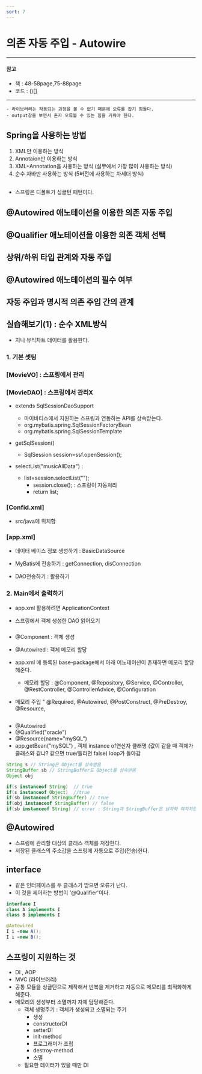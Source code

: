 ```yaml
---
sort: 7
---
```


# 의존 자동 주입 - Autowire

---
#### 참고 
- 책 : 48-58page,75-88page
- 코드 : ()[]
---


```tip
- 라이브러리는 작동되는 과정을 볼 수 없기 때문에 오류를 잡기 힘들다.
- output창을 보면서 혼자 오류볼 수 있는 힘을 키워야 한다. 
  ```


## Spring을 사용하는 방법
1. XML만 이용하는 방식
2. Annotaion만 이용하는 방식
3. XML+Annotation을 사용하는 방식 (실무에서 가장 많이 사용하는 방식)
4. 순수 자바만 사용하는 방식 (5버전에 사용하는 차세대 방식)


## 
- 스프링은 디폴트가 싱글턴 패턴이다.


## @Autowired 애노테이션을 이용한 의존 자동 주입
## @Qualifier 애노테이션을 이용한 의존 객체 선택
## 상위/하위 타입 관계와 자동 주입
## @Autowired 애노테이션의 필수 여부
## 자동 주입과 명시적 의존 주입 간의 관계

## 실습해보기(1) : 순수 XML방식
- 지니 뮤직차트 데이터를 활용한다.


### 1. 기본 셋팅
### [MovieVO] : 스프링에서 관리
### [MovieDAO] : 스프링에서 관리X

- extends SqlSessionDaoSupport
  - 마이바티스에서 지원하는 스프링과 연동하는 API를 상속받는다.
  - org.mybatis.spring.SqlSessionFactoryBean
  - org.mybatis.spring.SqlSessionTemplate
  
- getSqlSession() 
  - SqlSession session=ssf.openSession();
  
- selectList("musicAllData") :
  - list=session.selectList("");
	- session.close();  : 스프링이 자동처리
	- return list;
  
  
### [Confid.xml] 
- src/java에 위치함


### [app.xml]
- 데이터 베이스 정보 생성하기 : BasicDataSource

- MyBatis에 전송하기 : getConnection, disConnection

- DAO전송하기 : 활용하기

### 2. Main에서 출력하기

- app.xml 활용하려면 ApplicationContext

- 스프링에서 객체 생성한 DAO 읽어오기


### 
- @Component : 객체 생성
- @Autowired : 객체 메모리 할당

- app.xml  에 등록된 base-package에서 아래 어노테이션이 존재하면 메모리 할당해준다.
  - 메모리 할당 : @Component, @Repository, @Service, @Controller, @RestController, @ControllerAdvice, @Configuration 
- 메모리 주입 " @Required, @Autowired, @PostConstruct, @PreDestroy, @Resource, 

##
- @Autowired
- @Qualified("oracle")
- @Resource(name="mySQL")
- app.getBean("mySQL") , 객체 instance of연산자 클래명 (값이 같을 때 객체가 클래스와 같냐? 같으면 true/틀리면 false) loop가 돌아감

```java
String s // String은 Object를 상속받음
StringBuffer sb // StringBuffer도 Object를 상속받음
Object obj

if(s instanceof String)  // true
if(s instanceof Object)  //true
if(sb instanceof StringBuffer) // true
if(obj instanceof StringBuffer) // false
if(sb instanceof String) // error : String과 StringBuffer은 남자와 여자처럼 관련없기 때문이다.
```




## @Autowired
- 스프링에 관리할 대상의 클래스 객체를 저장한다.
- 저장된 클래스의 주소갑을 스프링에 자동으로 주입(전송)한다.





## interface
- 같은 인터페이스를 두 클래스가 받으면 오류가 난다. 
- 이 것을 제어하는 방법이 '@Qualifier'이다. 

```java
interface I
class A implements I
class B implements I

@Autowired
I i =new A();
I i =new B();
```



## 스프링이  지원하는 것
- DI , AOP
- MVC (라이브러리)
- 공통 모듈을 싱글턴으로 제작해서 반복을 제거하고 자동으로 메모리를 최적화하게 해준다.
- 메모리의 생성부터 소멸까지 자체 담당해준다. 
  - 객체 생명주기 : 객체가 생성되고 소멸되는 주기
    - 생성
    - constructorDI 
    - setterDI 
    - init-method 
    - 프로그래머가 조립 
    - destroy-method
    - 소멸
  - 필요한 데이터가 있을 때만 DI

